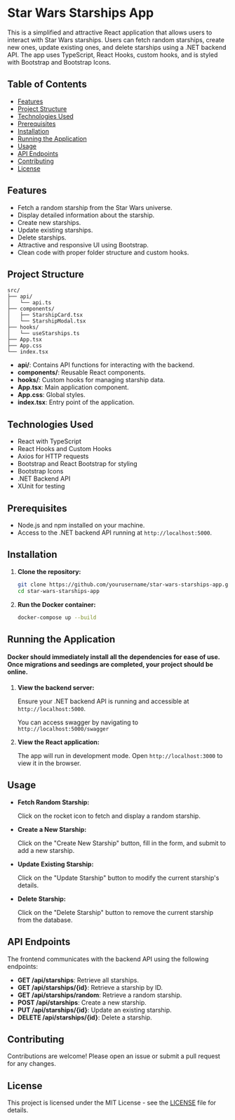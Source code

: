 # Star Wars Starships App

This is a simplified and attractive React application that allows users to interact with Star Wars starships. Users can fetch random starships, create new ones, update existing ones, and delete starships using a .NET backend API. The app uses TypeScript, React Hooks, custom hooks, and is styled with Bootstrap and Bootstrap Icons.

## Table of Contents

- [Features](#features)
- [Project Structure](#project-structure)
- [Technologies Used](#technologies-used)
- [Prerequisites](#prerequisites)
- [Installation](#installation)
- [Running the Application](#running-the-application)
- [Usage](#usage)
- [API Endpoints](#api-endpoints)
- [Contributing](#contributing)
- [License](#license)

## Features

- Fetch a random starship from the Star Wars universe.
- Display detailed information about the starship.
- Create new starships.
- Update existing starships.
- Delete starships.
- Attractive and responsive UI using Bootstrap.
- Clean code with proper folder structure and custom hooks.

## Project Structure

```
src/
├── api/
│   └── api.ts
├── components/
│   ├── StarshipCard.tsx
│   └── StarshipModal.tsx
├── hooks/
│   └── useStarships.ts
├── App.tsx
├── App.css
└── index.tsx
```

- **api/**: Contains API functions for interacting with the backend.
- **components/**: Reusable React components.
- **hooks/**: Custom hooks for managing starship data.
- **App.tsx**: Main application component.
- **App.css**: Global styles.
- **index.tsx**: Entry point of the application.

## Technologies Used

- React with TypeScript
- React Hooks and Custom Hooks
- Axios for HTTP requests
- Bootstrap and React Bootstrap for styling
- Bootstrap Icons
- .NET Backend API
- XUnit for testing

## Prerequisites

- Node.js and npm installed on your machine.
- Access to the .NET backend API running at `http://localhost:5000`.

## Installation

1. **Clone the repository:**

   ```bash
   git clone https://github.com/yourusername/star-wars-starships-app.git
   cd star-wars-starships-app
   ```

2. **Run the Docker container:**

   ```bash
   docker-compose up --build
   ```

## Running the Application

#### Docker should immediately install all the dependencies for ease of use.  Once migrations and seedings are completed, your project should be online.

1. **View the backend server:**

   Ensure your .NET backend API is running and accessible at `http://localhost:5000`.

   You can access swagger by navigating to `http://localhost:5000/swagger`

3. **View the React application:**

   The app will run in development mode. Open `http://localhost:3000` to view it in the browser.

## Usage

- **Fetch Random Starship:**

  Click on the rocket icon to fetch and display a random starship.

- **Create a New Starship:**

  Click on the "Create New Starship" button, fill in the form, and submit to add a new starship.

- **Update Existing Starship:**

  Click on the "Update Starship" button to modify the current starship's details.

- **Delete Starship:**

  Click on the "Delete Starship" button to remove the current starship from the database.

## API Endpoints

The frontend communicates with the backend API using the following endpoints:

- **GET /api/starships**: Retrieve all starships.
- **GET /api/starships/{id}**: Retrieve a starship by ID.
- **GET /api/starships/random**: Retrieve a random starship.
- **POST /api/starships**: Create a new starship.
- **PUT /api/starships/{id}**: Update an existing starship.
- **DELETE /api/starships/{id}**: Delete a starship.

## Contributing

Contributions are welcome! Please open an issue or submit a pull request for any changes.

## License

This project is licensed under the MIT License - see the [LICENSE](LICENSE) file for details.
